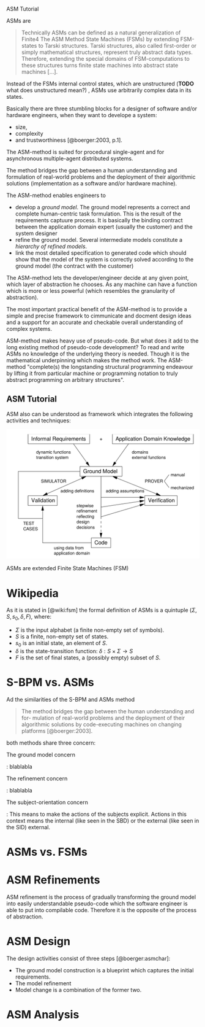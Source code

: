  ASM Tutorial

ASMs are 

> Technically ASMs can be defined as a natural generalization of Finite4 The
> ASM Method State Machines (FSMs) by extending FSM-states to Tarski
> structures. Tarski structures, also called first-order or simply mathematical
> structures, represent truly abstract data types. Therefore, extending the
> special domains of FSM-computations to these structures turns finite state
> machines into abstract state machines [...].

Instead of the FSMs internal control states, which are unstructured (**TODO** what does unstructured mean?)
, ASMs use arbitrarily complex data in its states.


Basically there are three stumbling blocks for a designer of software and/or
hardware engineers, when they want to develope a system:
- size,
- complexity
- and trustworthiness [@boerger:2003, p.1].

The ASM-method is suited for procedural single-agent and for asynchronous
multiple-agent distributed systems.

The method bridges the gap between a human understannding and formulation of
real-world problems and the deployment of their algorithmic solutions
(implementation as a software and/or hardware machine).

The ASM-method enables engineers to 
- develop a *ground model*. The ground model represents a correct and complete
  human-centric task formulation. This is the result of the requirements
  captuure process. It is basically the binding contract between the
  application domain expert (usually the customer) and the system designer
- refine the ground model. Several intermediate models constitute a *hierarchy
  of refined models*.
- link the most detailed specification to generated code which should show that
  the model of the system is correctly solved according to the ground model
  (the contract with the customer)

The ASM-method lets the developer/engineer decide at any given point, which
layer of abstraction he chooses. As any machine can have a function which is
more or less powerful (which resembles the granularity of abstraction).

The most important practical benefit of the ASM-method is to provide a simple
and precise framework to cimmunicate and docment design ideas and a support for
an accurate and checkable overall understanding of complex systems.

ASM-method makes heavy use of pseudo-code. But what does it add to the long
existing method of pseudo-code development? To read and write ASMs no knowledge
of the underlying theory is needed. Though it is the mathematical underpinning
which makes the method work. The ASM-method "complete(s) the longstanding
structural programming endeavour by lifting it from particular machine or
programming notation to truly abstract programming on arbitrary structures".

## ASM Tutorial

ASM also can be understood as framework which integrates the following activities and techniques:

![ASM-based methods and models](../images/asm_models_methods.png)

ASMs are extended Finite State Machines (FSM)

# Wikipedia

As it is stated in [@wiki:fsm] the formal definition of ASMs is a quintuple $(\Sigma ,S,s_{0},\delta ,F)$, where:

- $\Sigma$ is the input alphabet (a finite non-empty set of symbols).
- $S$ is a finite, non-empty set of states.
- $s_{0}$ is an initial state, an element of $S$.
- $\delta$ is the state-transition function: $\delta : S \times \Sigma \rightarrow S$ 
- $F$ is the set of final states, a (possibly empty) subset of $S$.

# S-BPM vs. ASMs

Ad the similarities of the S-BPM and ASMs method

> The method bridges the gap between the human understanding and for-
> mulation of real-world problems and the deployment of their algorithmic
> solutions by code-executing machines on changing platforms [@boerger:2003].

both methods share three concern:

The ground model concern

: blablabla

The refinement concern

: blablabla

The subject-orientation concern

: This means to make the actions of the subjects explicit. Actions in this context means
  the internal (like seen in the SBD) or the external (like seen in the SID) external.

# ASMs vs. FSMs

# ASM Refinements

ASM refinement is the process of gradually transforming the ground model into 
easily understandable pseudo-code which the software engineer is able to put
into compilable code. Therefore it is the opposite of the process of abstraction.

# ASM Design

The design activities consist of three steps [@boerger:asmchar]:

- The ground model construction is a blueprint which captures the initial requirements.
- The model refinement
- Model change is a combination of the former two. 

# ASM Analysis

